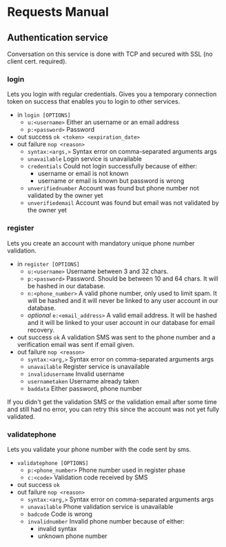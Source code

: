 # Requests Manual 

## Authentication service
Conversation on this service is done with TCP and secured with SSL (no client cert. required).

### login
Lets you login with regular credentials. Gives you a temporary connection token on success that enables you to login to other services.

- in `login [OPTIONS]`
  - `u:<username>` Either an username or an email address
  - `p:<password>` Password
- out success `ok <token> <expiration_date>`
- out failure `nop <reason>`
  - `syntax:<args,>` Syntax error on comma-separated arguments args
  - `unavailable` Login service is unavailable
  - `credentials` Could not login successfully because of either:
    - username or email is not known
    - username or email is known but password is wrong
  - `unverifiednumber` Account was found but phone number not validated by the owner yet
  - `unverifiedemail` Account was found but email was not validated by the owner yet

### register
Lets you create an account with mandatory unique phone number validation.

- in `register [OPTIONS]`
  - `u:<username>` Username between 3 and 32 chars.
  - `p:<password>` Password. Should be between 10 and 64 chars. It will be hashed in our database.
  - `n:<phone_number>` A valid phone number, only used to limit spam. It will be hashed and it will never be linked to any user account in our database.
  - *optional* `e:<email_address>` A valid email address. It will be hashed and it will be linked to your user account in our database for email recovery.
- out success `ok` A validation SMS was sent to the phone number and a verification email was sent if email given.
- out failure `nop <reason>`
  - `syntax:<arg,>` Syntax error on comma-separated arguments args
  - `unavailable` Register service is unavailable
  - `invalidusername` Invalid username
  - `usernametaken` Username already taken
  - `baddata` Either password, phone number

If you didn't get the validation SMS or the validation email after some time and still had no error, you can retry this since the account was not yet fully validated.

### validatephone
Lets you validate your phone number with the code sent by sms.

- `validatephone [OPTIONS]`
  - `p:<phone_number>` Phone number used in register phase
  - `c:<code>` Validation code received by SMS
- out success `ok`
- out failure `nop <reason>`
  - `syntax:<arg,>` Syntax error on comma-separated arguments args
  - `unavailable` Phone validation service is unavailable
  - `badcode` Code is wrong
  - `invalidnumber` Invalid phone number because of either:
    - invalid syntax
    - unknown phone number